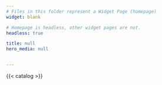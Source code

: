 ```yaml
---
# Files in this folder represent a Widget Page (homepage)
widget: blank

# Homepage is headless, other widget pages are not.
headless: true

title: null
hero_media: null


---
```




{{< catalog >}}
